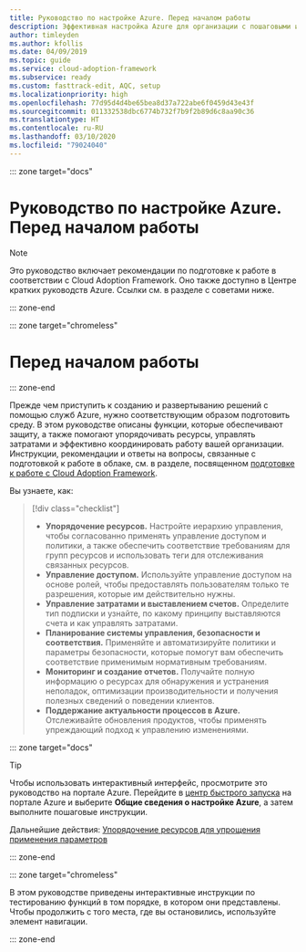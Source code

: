 ```yaml
---
title: Руководство по настройке Azure. Перед началом работы
description: Эффективная настройка Azure для организации с пошаговыми инструкциями.
author: timleyden
ms.author: kfollis
ms.date: 04/09/2019
ms.topic: guide
ms.service: cloud-adoption-framework
ms.subservice: ready
ms.custom: fasttrack-edit, AQC, setup
ms.localizationpriority: high
ms.openlocfilehash: 77d95d4d4be65bea8d37a722abe6f0459d43e43f
ms.sourcegitcommit: 011332538dbc6774b732f7b9f2b89d6c8aa90c36
ms.translationtype: HT
ms.contentlocale: ru-RU
ms.lasthandoff: 03/10/2020
ms.locfileid: "79024040"
---
```

<!-- cSpell:ignore timleyden -->

::: zone target="docs"

# <a name="azure-setup-guide-before-you-start"></a>Руководство по настройке Azure. Перед началом работы

> [!NOTE]
> Это руководство включает рекомендации по подготовке к работе в соответствии с Cloud Adoption Framework. Оно также доступно в Центре кратких руководств Azure. Ссылки см. в разделе с советами ниже.

::: zone-end

::: zone target="chromeless"

# <a name="before-you-start"></a>Перед началом работы

::: zone-end

Прежде чем приступить к созданию и развертыванию решений с помощью служб Azure, нужно соответствующим образом подготовить среду. В этом руководстве описаны функции, которые обеспечивают защиту, а также помогают упорядочивать ресурсы, управлять затратами и эффективно координировать работу вашей организации. Инструкции, рекомендации и ответы на вопросы, связанные с подготовкой к работе в облаке, см. в разделе, посвященном [подготовке к работе с Cloud Adoption Framework](../index.md).

Вы узнаете, как:

> [!div class="checklist"]
>
> - **Упорядочение ресурсов.** Настройте иерархию управления, чтобы согласованно применять управление доступом и политики, а также обеспечить соответствие требованиям для групп ресурсов и использовать теги для отслеживания связанных ресурсов.
> - **Управление доступом.** Используйте управление доступом на основе ролей, чтобы предоставлять пользователям только те разрешения, которые им действительно нужны.
> - **Управление затратами и выставлением счетов.** Определите тип подписки и узнайте, по какому принципу выставляются счета и как управлять затратами.
> - **Планирование системы управления, безопасности и соответствия.** Применяйте и автоматизируйте политики и параметры безопасности, которые помогут вам обеспечить соответствие применимым нормативным требованиям.
> - **Мониторинг и создание отчетов.** Получайте полную информацию о ресурсах для обнаружения и устранения неполадок, оптимизации производительности и получения полезных сведений о поведении клиентов.
> - **Поддержание актуальности процессов в Azure.** Отслеживайте обновления продуктов, чтобы применять упреждающий подход к управлению изменениями.

::: zone target="docs"

> [!TIP]
> Чтобы использовать интерактивный интерфейс, просмотрите это руководство на портале Azure. Перейдите в [центр быстрого запуска](https://portal.azure.com/?feature.quickstart=true#blade/Microsoft_Azure_Resources/QuickstartCenterBlade) на портале Azure и выберите **Общие сведения о настройке Azure**, а затем выполните пошаговые инструкции.

Дальнейшие действия: [Упорядочение ресурсов для упрощения применения параметров](./organize-resources.md)

::: zone-end

::: zone target="chromeless"

В этом руководстве приведены интерактивные инструкции по тестированию функций в том порядке, в котором они представлены. Чтобы продолжить с того места, где вы остановились, используйте элемент навигации.

::: zone-end
